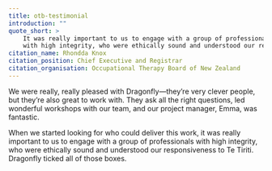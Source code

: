 ```yaml
---
title: otb-testimonial
introduction: ""
quote_short: >
	It was really important to us to engage with a group of professionals 
	with high integrity, who were ethically sound and understood our responsiveness to Te Tiriti. Dragonfly ticked all of those boxes.
citation_name: Rhondda Knox
citation_position: Chief Executive and Registrar
citation_organisation: Occupational Therapy Board of New Zealand 
---
```



We were really, really pleased with Dragonfly—they’re very clever people, but they’re also great to work with. They 
ask all the right questions, led wonderful workshops with our team, and our project manager, Emma, was fantastic.

When we started looking for who could deliver this work, it was really important to us to engage with a group of professionals 
with high integrity, who were ethically sound and understood our responsiveness to Te Tiriti. Dragonfly ticked all of those boxes.



